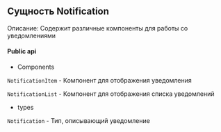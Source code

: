 ## Сущность Notification

Описание:
Содержит различные компоненты для работы со уведомлениями

#### Public api

- Components

`NotificationItem` - Компонент для отображения уведомления

`NotificationList` - Компонент для отображения списка уведомлений

- types

`Notification` - Тип, описывающий уведомление
